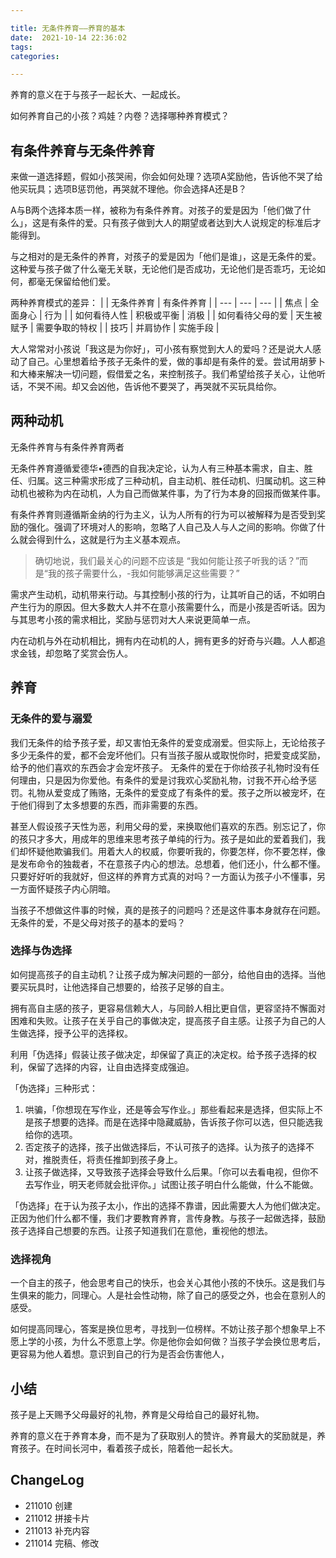 ```yaml
---

title: 无条件养育——养育的基本
date:  2021-10-14 22:36:02
tags: 
categories: 

---
```


养育的意义在于与孩子一起长大、一起成长。

<!--more-->

如何养育自己的小孩？鸡娃？内卷？选择哪种养育模式？

## 有条件养育与无条件养育
来做一道选择题，假如小孩哭闹，你会如何处理？选项A奖励他，告诉他不哭了给他买玩具；选项B惩罚他，再哭就不理他。你会选择A还是B？

A与B两个选择本质一样，被称为有条件养育。对孩子的爱是因为「他们做了什么」，这是有条件的爱。只有孩子做到大人的期望或者达到大人说规定的标准后才能得到。

与之相对的是无条件的养育，对孩子的爱是因为「他们是谁」，这是无条件的爱。这种爱与孩子做了什么毫无关联，无论他们是否成功，无论他们是否乖巧，无论如何，都毫无保留给他们爱。

两种养育模式的差异：
|  | 无条件养育 | 有条件养育 |
| --- | --- | --- |
| 焦点 | 全面身心 | 行为 |
| 如何看待人性 | 积极或平衡 | 消极 |
| 如何看待父母的爱 | 天生被赋予 | 需要争取的特权 |
| 技巧 | 并肩协作 | 实施手段 |

大人常常对小孩说「我这是为你好」，可小孩有察觉到大人的爱吗？还是说大人感动了自己。心里想着给予孩子无条件的爱，做的事却是有条件的爱。尝试用胡萝卜和大棒来解决一切问题，假借爱之名，来控制孩子。我们希望给孩子关心，让他听话，不哭不闹。却又会凶他，告诉他不要哭了，再哭就不买玩具给你。

## 两种动机
无条件养育与有条件养育两者

无条件养育遵循爱德华•德西的自我决定论，认为人有三种基本需求，自主、胜任、归属。这三种需求形成了三种动机，自主动机、胜任动机、归属动机。这三种动机也被称为内在动机，人为自己而做某件事，为了行为本身的回报而做某件事。

有条件养育则遵循斯金纳的行为主义，认为人所有的行为可以被解释为是否受到奖励的强化。强调了环境对人的影响，忽略了人自己及人与人之间的影响。你做了什么就会得到什么，这就是行为主义基本观点。

> 确切地说，我们最关心的问题不应该是 “我如何能让孩子听我的话？”而是“我的孩子需要什么，-我如何能够满足这些需要？”

需求产生动机，动机带来行动。与其控制小孩的行为，让其听自己的话，不如明白产生行为的原因。但大多数大人并不在意小孩需要什么，而是小孩是否听话。因为与其思考小孩的需求相比，奖励与惩罚对大人来说更简单一点。

内在动机与外在动机相比，拥有内在动机的人，拥有更多的好奇与兴趣。人人都追求金钱，却忽略了奖赏会伤人。


## 养育

### 无条件的爱与溺爱
我们无条件的给予孩子爱，却又害怕无条件的爱变成溺爱。但实际上，无论给孩子多少无条件的爱，都不会宠坏他们。只有当孩子服从或取悦你时，把爱变成奖励，给予的他们喜欢的东西会才会宠坏孩子。
无条件的爱在于你给孩子礼物时没有任何理由，只是因为你爱他。有条件的爱是讨我欢心奖励礼物，讨我不开心给予惩罚。礼物从爱变成了贿赂，无条件的爱变成了有条件的爱。孩子之所以被宠坏，在于他们得到了太多想要的东西，而非需要的东西。

甚至人假设孩子天性为恶，利用父母的爱，来换取他们喜欢的东西。别忘记了，你的孩只才多大，用成年的思维来思考孩子单纯的行为。孩子是如此的爱着我们，我们却怀疑他欺骗我们。用着大人的权威，你要听我的，你要怎样，你不要怎样，像是发布命令的独裁者，不在意孩子内心的想法。总想着，他们还小，什么都不懂。只要好好听的我就好，但这样的养育方式真的对吗？一方面认为孩子小不懂事，另一方面怀疑孩子内心阴暗。

当孩子不想做这件事的时候，真的是孩子的问题吗？还是这件事本身就存在问题。无条件的爱，不是父母对孩子的基本的爱吗？

### 选择与伪选择
如何提高孩子的自主动机？让孩子成为解决问题的一部分，给他自由的选择。当他要买玩具时，让他选择自己想要的，给孩子足够的自主。

拥有高自主感的孩子，更容易信赖大人，与同龄人相比更自信，更容坚持不懈面对困难和失败。让孩子在关乎自己的事做决定，提高孩子自主感。让孩子为自己的人生做选择，授予公平的选择权。

利用「伪选择」假装让孩子做决定，却保留了真正的决定权。给予孩子选择的权利，保留了选择的内容，让自由选择变成强迫。

「伪选择」三种形式：
1. 哄骗，「你想现在写作业，还是等会写作业。」那些看起来是选择，但实际上不是孩子想要的选择。而是在选择中隐藏威胁，告诉孩子你可以选，但只能选我给你的选项。
2. 否定孩子的选择，孩子出做选择后，不认可孩子的选择。认为孩子的选择不对，推脱责任，将责任推卸到孩子身上。
3. 让孩子做选择，又导致孩子选择会导致什么后果。「你可以去看电视，但你不去写作业，明天老师就会批评你。」试图让孩子明白什么能做，什么不能做。

「伪选择」在于认为孩子太小，作出的选择不靠谱，因此需要大人为他们做决定。正因为他们什么都不懂，我们才要教育养育，言传身教。与孩子一起做选择，鼓励孩子选择自己想要的东西。让孩子知道我们在意他，重视他的想法。

### 选择视角
一个自主的孩子，他会思考自己的快乐，也会关心其他小孩的不快乐。这是我们与生俱来的能力，同理心。人是社会性动物，除了自己的感受之外，也会在意别人的感受。

如何提高同理心，答案是换位思考，寻找到一位榜样。不妨让孩子那个想象早上不愿上学的小孩，为什么不愿意上学。你是他你会如何做？当孩子学会换位思考后，更容易为他人着想。意识到自己的行为是否会伤害他人，

## 小结
孩子是上天赐予父母最好的礼物，养育是父母给自己的最好礼物。

养育的意义在于养育本身，而不是为了获取别人的赞许。养育最大的奖励就是，养育孩子。在时间长河中，看着孩子成长，陪着他一起长大。

## ChangeLog
- 211010 创建
- 211012 拼接卡片
- 211013 补充内容
- 211014 完稿、修改